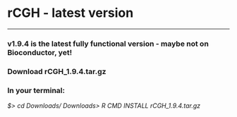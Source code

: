 # rCGH - latest version
-----------------------
### v1.9.4 is the latest fully functional version - maybe not on Bioconductor, yet!
### Download rCGH_1.9.4.tar.gz
### In your terminal:
*$> cd Downloads/*
*Downloads> R CMD INSTALL rCGH_1.9.4.tar.gz*

